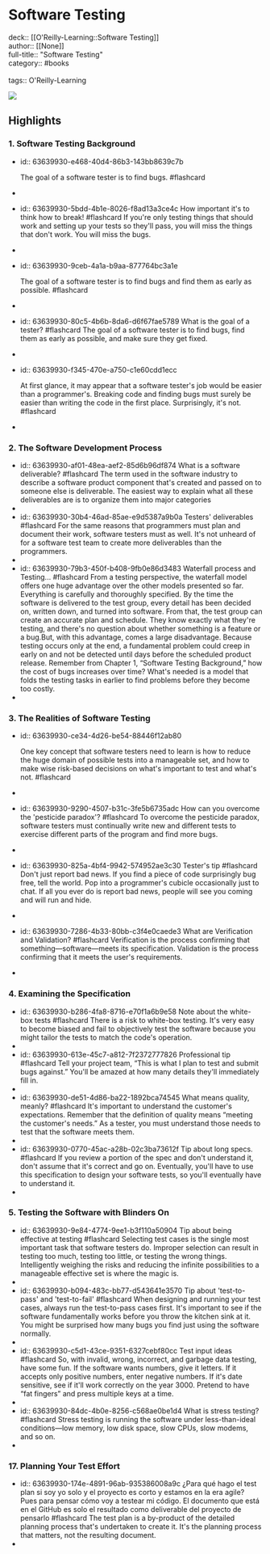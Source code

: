 # Software Testing

deck:: [[O'Reilly-Learning::Software Testing]]\
author:: [[None]]\
full-title:: "Software Testing"\
category:: #books\
\
tags:: O'Reilly-Learning  

![](https://learning.oreilly.com/library/view/software-testing-second/0672327988/ibis_generated_cover_thumbnail.jpg)
## Highlights
### 1. Software Testing Background
- id:: 63639930-e468-40d4-86b3-143bb8639c7b
  
  The goal of a software tester is to find bugs. #flashcard
-
- id:: 63639930-5bdd-4b1e-8026-f8ad13a3ce4c
   How important it's to think how to break! #flashcard 
    If you're only testing things that should work and setting up your tests so they'll pass, you will miss the things that don't work. You will miss the bugs.
-
- id:: 63639930-9ceb-4a1a-b9aa-877764bc3a1e
  
  The goal of a software tester is to find bugs and find them as early as possible. #flashcard
-
- id:: 63639930-80c5-4b6b-8da6-d6f67fae5789
   What is the goal of a tester? #flashcard 
    The goal of a software tester is to find bugs, find them as early as possible, and make sure they get fixed.
-
- id:: 63639930-f345-470e-a750-c1e60cdd1ecc
  
  At first glance, it may appear that a software tester's job would be easier than a programmer's. Breaking code and finding bugs must surely be easier than writing the code in the first place. Surprisingly, it's not. #flashcard
-
### 2. The Software Development Process
- id:: 63639930-af01-48ea-aef2-85d6b96df874
   What is a software deliverable? #flashcard 
    The term used in the software industry to describe a software product component that's created and passed on to someone else is deliverable. The easiest way to explain what all these deliverables are is to organize them into major categories
-
- id:: 63639930-30b4-46ad-85ae-e9d5387a9b0a
   Testers' deliverables #flashcard 
    For the same reasons that programmers must plan and document their work, software testers must as well. It's not unheard of for a software test team to create more deliverables than the programmers.
-
- id:: 63639930-79b3-450f-b408-9fb0e86d3483
   Waterfall process and Testing... #flashcard 
    From a testing perspective, the waterfall model offers one huge advantage over the other models presented so far. Everything is carefully and thoroughly specified. By the time the software is delivered to the test group, every detail has been decided on, written down, and turned into software. From that, the test group can create an accurate plan and schedule. They know exactly what they're testing, and there's no question about whether something is a feature or a bug.But, with this advantage, comes a large disadvantage. Because testing occurs only at the end, a fundamental problem could creep in early on and not be detected until days before the scheduled product release. Remember from Chapter 1, “Software Testing Background,” how the cost of bugs increases over time? What's needed is a model that folds the testing tasks in earlier to find problems before they become too costly.
-
### 3. The Realities of Software Testing
- id:: 63639930-ce34-4d26-be54-88446f12ab80
  
  One key concept that software testers need to learn is how to reduce the huge domain of possible tests into a manageable set, and how to make wise risk-based decisions on what's important to test and what's not. #flashcard
-
- id:: 63639930-9290-4507-b31c-3fe5b6735adc
   How can you overcome the 'pesticide paradox'? #flashcard 
    To overcome the pesticide paradox, software testers must continually write new and different tests to exercise different parts of the program and find more bugs.
-
- id:: 63639930-825a-4bf4-9942-574952ae3c30
   Tester's tip #flashcard 
    Don't just report bad news. If you find a piece of code surprisingly bug free, tell the world. Pop into a programmer's cubicle occasionally just to chat. If all you ever do is report bad news, people will see you coming and will run and hide.
-
- id:: 63639930-7286-4b33-80bb-c3f4e0caede3
   What are Verification and Validation? #flashcard 
    Verification is the process confirming that something—software—meets its specification. Validation is the process confirming that it meets the user's requirements.
-
### 4. Examining the Specification
- id:: 63639930-b286-4fa8-8716-e70f1a6b9e58
   Note about the white-box tests #flashcard 
    There is a risk to white-box testing. It's very easy to become biased and fail to objectively test the software because you might tailor the tests to match the code's operation.
-
- id:: 63639930-613e-45c7-a812-7f2372777826
   Professional tip #flashcard 
    Tell your project team, “This is what I plan to test and submit bugs against.” You'll be amazed at how many details they'll immediately fill in.
-
- id:: 63639930-de51-4d86-ba22-1892bca74545
   What means quality, meanly? #flashcard 
    It's important to understand the customer's expectations. Remember that the definition of quality means “meeting the customer's needs.” As a tester, you must understand those needs to test that the software meets them.
-
- id:: 63639930-0770-45ac-a28b-02c3ba73612f
   Tip about long specs. #flashcard 
    If you review a portion of the spec and don't understand it, don't assume that it's correct and go on. Eventually, you'll have to use this specification to design your software tests, so you'll eventually have to understand it.
-
### 5. Testing the Software with Blinders On
- id:: 63639930-9e84-4774-9ee1-b3f110a50904
   Tip about being effective at testing #flashcard 
    Selecting test cases is the single most important task that software testers do. Improper selection can result in testing too much, testing too little, or testing the wrong things. Intelligently weighing the risks and reducing the infinite possibilities to a manageable effective set is where the magic is.
-
- id:: 63639930-b094-483c-bb77-d543641e3570
   Tip about 'test-to-pass' and 'test-to-fail' #flashcard 
    When designing and running your test cases, always run the test-to-pass cases first. It's important to see if the software fundamentally works before you throw the kitchen sink at it. You might be surprised how many bugs you find just using the software normally.
-
- id:: 63639930-c5d1-43ce-9351-6327cebf80cc
   Test input ideas #flashcard 
    So, with invalid, wrong, incorrect, and garbage data testing, have some fun. If the software wants numbers, give it letters. If it accepts only positive numbers, enter negative numbers. If it's date sensitive, see if it'll work correctly on the year 3000. Pretend to have “fat fingers” and press multiple keys at a time.
-
- id:: 63639930-84dc-4b0e-8256-c568ae0be1d4
   What is stress testing? #flashcard 
    Stress testing is running the software under less-than-ideal conditions—low memory, low disk space, slow CPUs, slow modems, and so on.
-
### 17. Planning Your Test Effort
- id:: 63639930-174e-4891-96ab-935386008a9c
   ¿Para qué hago el test plan si soy yo solo y el proyecto es corto y estamos en la era agile?
   Pues para pensar cómo voy a testear mi código. El documento que está en el GitHub es solo el resultado como deliverable del proyecto de pensarlo #flashcard 
    The test plan is a by-product of the detailed planning process that's undertaken to create it. It's the planning process that matters, not the resulting document.
-